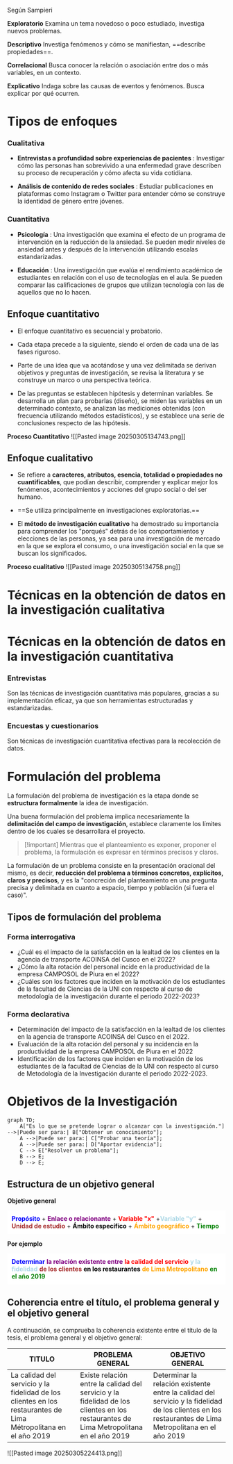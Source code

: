 
Según Sampieri

**Exploratorio**
Examina un tema novedoso o poco estudiado, investiga nuevos problemas.

**Descriptivo**
Investiga fenómenos y cómo se manifiestan, ==describe propiedades==.

**Correlacional**
Busca conocer la relación o asociación entre dos o más variables, en un contexto.

**Explicativo**
Indaga sobre las causas de eventos y fenómenos. Busca explicar por qué ocurren.


# Tipos de enfoques

### Cualitativa

- **Entrevistas a profundidad sobre experiencias de pacientes** : Investigar cómo las personas han sobrevivido a una enfermedad grave describen su proceso de recuperación y cómo afecta su vida cotidiana.

- **Análisis de contenido de redes sociales** : Estudiar publicaciones en plataformas como Instagram o Twitter para entender cómo se construye la identidad de género entre jóvenes.

### Cuantitativa

- **Psicología** : Una investigación que examina el efecto de un programa de intervención en la reducción de la ansiedad. Se pueden medir niveles de ansiedad antes y después de la intervención utilizando escalas estandarizadas.

- **Educación** : Una investigación que evalúa el rendimiento académico de estudiantes en relación con el uso de tecnologías en el aula. Se pueden comparar las calificaciones de grupos que utilizan tecnología con las de aquellos que no lo hacen.

## Enfoque cuantitativo

- El enfoque cuantitativo es secuencial y probatorio.

- Cada etapa precede a la siguiente, siendo el orden de cada una de las fases riguroso.

- Parte de una idea que va acotándose y una vez delimitada se derivan objetivos y preguntas de investigación, se revisa la literatura y se construye un marco o una perspectiva teórica.

- De las preguntas se establecen hipótesis y determinan variables. Se desarrolla un plan para probarlas (diseño), se miden las variables en un determinado contexto, se analizan las mediciones obtenidas (con frecuencia utilizando métodos estadísticos), y se establece una serie de conclusiones respecto de las hipótesis.

**Proceso Cuantitativo**
![[Pasted image 20250305134743.png]]

## Enfoque cualitativo

- Se refiere a **caracteres, atributos, esencia, totalidad o propiedades no cuantificables**, que podían describir, comprender y explicar mejor los fenómenos, acontecimientos y acciones del grupo social o del ser humano.

- ==Se utiliza principalmente en investigaciones exploratorias.==

- El **método de investigación cualitativo** ha demostrado su importancia para comprender los "porqués" detrás de los comportamientos y elecciones de las personas, ya sea para una investigación de mercado en la que se explora el consumo, o una investigación social en la que se buscan los significados.

**Proceso cualitativo**
![[Pasted image 20250305134758.png]]


# Técnicas en la obtención de datos en la investigación cualitativa


# Técnicas en la obtención de datos en la investigación cuantitativa

### Entrevistas
Son las técnicas de investigación cuantitativa más populares, gracias a su implementación eficaz, ya que son herramientas estructuradas y estandarizadas.

### Encuestas y cuestionarios
Son técnicas de investigación cuantitativa efectivas para la recolección de datos.


# Formulación del problema
La formulación del problema de investigación es la etapa donde se **estructura formalmente** la idea de investigación.

Una buena formulación del problema implica necesariamente la **delimitación del campo de investigación**, establece claramente los límites dentro de los cuales se desarrollara el proyecto.

>[!important] Mientras que el planteamiento es exponer, proponer el problema, la formulación es expresar en términos precisos y claros.

La formulación de un problema consiste en la presentación oracional del mismo, es decir, **reducción del problema a términos concretos, explícitos, claros y precisos**, y es la "concreción del planteamiento en una pregunta precisa y delimitada en cuanto a espacio, tiempo y población (si fuera el caso)".

## Tipos de formulación del problema

### Forma interrogativa

- ¿Cuál es el impacto de la satisfacción en la lealtad de los clientes en la agencia de transporte ACOINSA del Cusco en el 2022?
- ¿Cómo la alta rotación del personal incide en la productividad de la empresa CAMPOSOL de Piura en el 2022?
- ¿Cuáles son los factores que inciden en la motivación de los estudiantes de la facultad de Ciencias de la UNI con respecto al curso de metodología de la investigación durante el periodo 2022-2023?

### Forma declarativa

- Determinación del impacto de la satisfacción en la lealtad de los clientes en la agencia de transporte ACOINSA del Cusco en el 2022.
- Evaluación de la alta rotación del personal y su incidencia en la productividad de la empresa CAMPOSOL de Piura en el 2022
- Identificación de los factores que inciden en la motivación de los estudiantes de la facultad de Ciencias de la UNI con respecto al curso de Metodología de la Investigación durante el periodo 2022-2023.

# Objetivos de la Investigación

```mermaid
graph TD;
    A["Es lo que se pretende lograr o alcanzar con la investigación."] -->|Puede ser para:| B["Obtener un conocimiento"];
    A -->|Puede ser para:| C["Probar una teoría"];
    A -->|Puede ser para:| D["Aportar evidencia"];
    C --> E["Resolver un problema"];
    B --> E;
    D --> E;
```



## Estructura de un objetivo general

**Objetivo general**
<div style="background-color: white; padding: 10px;">
<span style="color:blue; font-weight: bold;">Propósito</span> + <span style="color:purple; font-weight: bold;">Enlace o relacionante</span> + <span style="color:red; font-weight: bold;">Variable "x"</span> +<span style="color:lightblue; font-weight: bold;">Variable "y"</span> + <span style="color:brown; font-weight: bold;">Unidad de estudio</span> + <span style="color:black; font-weight: bold;">Ámbito específico</span> + <span style="color:orange; font-weight: bold;">Ámbito geográfico</span> + <span style="color:green; font-weight: bold;"> Tiempo </span>
</div>

**Por ejemplo**
<div style="background-color: white; padding: 10px;">
<span style="color:blue; font-weight: bold;">Determinar</span>  <span style="color:purple; font-weight: bold;">la relación existente entre</span>  <span style="color:red; font-weight: bold;"> la calidad del servicio</span>  <span style="color:lightblue; font-weight: bold;">y la fidelidad</span>  <span style="color:brown; font-weight: bold;">de los clientes</span>  <span style="color:black; font-weight: bold;">en los restaurantes</span>  <span style="color:orange; font-weight: bold;">de Lima Metropolitano</span>  <span style="color:green; font-weight: bold;"> en el año 2019 </span>
</div>

## Coherencia entre el título, el problema general y el objetivo general

A continuación, se comprueba la coherencia existente entre el título de la tesis, el problema general y el objetivo general:


| TITULO                                                                                                          | PROBLEMA GENERAL                                                                                                                      | OBJETIVO GENERAL                                                                                                                                       |
| --------------------------------------------------------------------------------------------------------------- | ------------------------------------------------------------------------------------------------------------------------------------- | ------------------------------------------------------------------------------------------------------------------------------------------------------ |
| La calidad del servicio y la fidelidad de los clientes en los restaurantes de Lima Métropolitana en el año 2019 | Existe relación entre la calidad del servicio y la fidelidad de los clientes en los restaurantes de Lima Metropolitana en el año 2019 | Determinar la relación existente entre la calidad del servicio y la fidelidad de los clientes en los restaurantes de Lima Metropolitana en el año 2019 |


![[Pasted image 20250305224413.png]]

